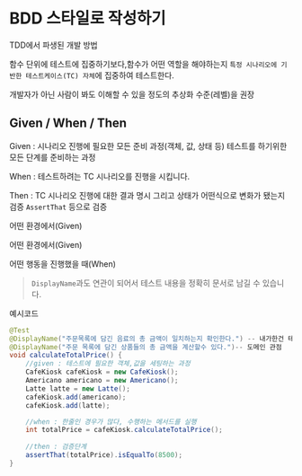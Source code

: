 # BDD 스타일로 작성하기  

<procedure title="BDD,Behavior Driven Development">
    <step>
    <p>TDD에서 파생된 개발 방법</p>
    </step>
    <step>
    <p>함수 단위에 테스트에 집중하기보다,함수가 어떤 역할을 해야하는지
    <code>특정 시나리오에 기반한 테스트케이스(TC) 자체</code>에 집중하여 테스트한다.</p>
    </step>
    <step>
    <p>개발자가 아닌 사람이 봐도 이해할 수 있을 정도의 추상화 수준(레벨)을 권장</p>
    </step>
</procedure>

## Given / When / Then

Given 
: 시나리오 진행에 필요한 모든 준비 과정(객체, 값, 상태 등) 테스트를 하기위한 모든 단계를 준비하는 과정
  
When 
: 테스트하려는 TC 시나리오를 진행을 시킵니다.

Then 
: TC 시나리오 진행에 대한 결과 명시 그리고 상태가 어떤식으로 변화가 됐는지 검증 `AssertThat` 등으로 검증

<procedure title="정리">
    <step>
    <p>어떤 환경에서(Given)</p>
    </step>
    <step>
    <p>어떤 환경에서(Given)</p>
    </step>
    <step>
    <p>어떤 행동을 진행했을 때(When)</p>
    </step>
</procedure>  

> `DisplayName`과도 연관이 되어서 테스트 내용을 정확히 문서로 남길 수 있습니다.
  
예시코드
```java
@Test
@DisplayName("주문목록에 담긴 음료의 총 금액이 일치하는지 확인한다.") -- 내가한건 테스트관점
@DisplayName("주문 목록에 담긴 상품들의 총 금액을 계산할수 있다.")-- 도메인 관점
void calculateTotalPrice() {
    //given : 테스트에 필요한 객체,값을 세팅하는 과정
    CafeKiosk cafeKiosk = new CafeKiosk();
    Americano americano = new Americano();
    Latte latte = new Latte();
    cafeKiosk.add(americano);
    cafeKiosk.add(latte);

    //when : 한줄인 경우가 많다, 수행하는 메서드를 실행
    int totalPrice = cafeKiosk.calculateTotalPrice();
 
    //then : 검증단계
    assertThat(totalPrice).isEqualTo(8500);
}
```